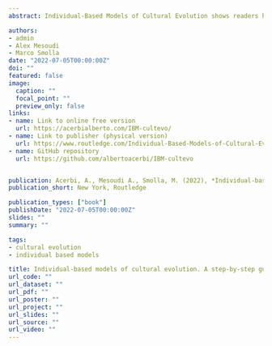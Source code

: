 ```yaml
---
abstract: Individual-Based Models of Cultural Evolution shows readers how to create individual-based models of cultural evolution using the programming language R. The field of cultural evolution has emerged in the last few decades as a thriving, interdisciplinary effort to understand cultural change and cultural diversity within an evolutionary framework and using evolutionary tools, concepts, and methods. Given its roots in evolutionary biology, much of cultural evolution is grounded in, or inspired by, formal models. Yet many researchers interested in cultural evolution come from backgrounds that lack training in formal modelling, such as psychology, anthropology or archaeology. This book addresses that gap. It provides example code in R for readers to run their own models, moving from very simple models of the basic processes of cultural evolution, such as biased transmission and cultural mutation, to more advanced topics such as the evolution of social learning, demographic effects, and social network analysis.

authors:
- admin
- Alex Mesoudi
- Marco Smolla
date: "2022-07-05T00:00:00Z"
doi: ""
featured: false
image:
  caption: ""
  focal_point: ""
  preview_only: false
links:
- name: Link to online free version
  url: https://acerbialberto.com/IBM-cultevo/
- name: Link to publisher (physical version)
  url: https://www.routledge.com/Individual-Based-Models-of-Cultural-Evolution-A-Step-by-Step-Guide-Using/Acerbi-Mesoudi-Smolla/p/book/9781032252063
- name: GitHub repository
  url: https://github.com/albertoacerbi/IBM-cultevo


publication: Acerbi, A., Mesoudi A., Smolla, M. (2022), *Individual-based models of cultural evolution. A step-by-step guide using R*, Routledge.
publication_short: New York, Routledge

publication_types: ["book"]
publishDate: "2022-07-05T00:00:00Z"
slides: ""
summary: ""

tags:
- cultural evolution
- individual based models

title: Individual-based models of cultural evolution. A step-by-step guide using R
url_code: ""
url_dataset: ""
url_pdf: ""
url_poster: ""
url_project: ""
url_slides: ""
url_source: ""
url_video: ""
---
```

